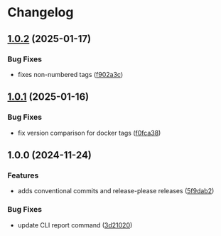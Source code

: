 # Changelog

## [1.0.2](https://github.com/xeel-dev/cli-docker-plugin/compare/v1.0.1...v1.0.2) (2025-01-17)


### Bug Fixes

* fixes non-numbered tags ([f902a3c](https://github.com/xeel-dev/cli-docker-plugin/commit/f902a3c64196adb43447860fe23b30eeda2b0369))

## [1.0.1](https://github.com/xeel-dev/cli-docker-plugin/compare/v1.0.0...v1.0.1) (2025-01-16)


### Bug Fixes

* fix version comparison for docker tags ([f0fca38](https://github.com/xeel-dev/cli-docker-plugin/commit/f0fca38d20476ebed8c7d83e4e2ae1268115706a))

## 1.0.0 (2024-11-24)


### Features

* adds conventional commits and release-please releases ([5f9dab2](https://github.com/xeel-dev/cli-docker-plugin/commit/5f9dab2ed81da4ac1a8159c030ed56f9cb5d6b18))


### Bug Fixes

* update CLI report command ([3d21020](https://github.com/xeel-dev/cli-docker-plugin/commit/3d210205f5702d560697d60a4f721690df04930a))
